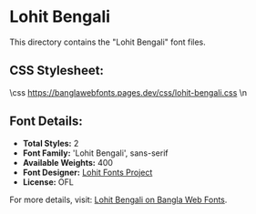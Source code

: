 # Lohit Bengali

This directory contains the "Lohit Bengali" font files.

## CSS Stylesheet:

\css
https://banglawebfonts.pages.dev/css/lohit-bengali.css
\n
## Font Details:
- **Total Styles:** 2
- **Font Family:** 'Lohit Bengali', sans-serif
- **Available Weights:** 400
- **Font Designer:** [Lohit Fonts Project](https://pagure.io/lohit)
- **License:** OFL

For more details, visit: [Lohit Bengali on Bangla Web Fonts](https://banglawebfonts.pages.dev/lohit-bengali/#about).
